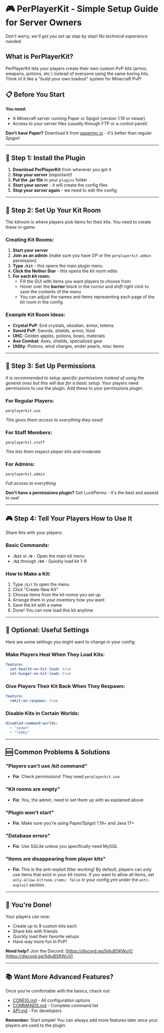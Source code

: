 # 🎮 PerPlayerKit - Simple Setup Guide for Server Owners

_Don't worry, we'll get you set up step by step! No technical experience needed._

## What is PerPlayerKit?

PerPlayerKit lets your players create their own custom PvP kits (armor, weapons, potions, etc.) instead of everyone using the same boring kits. Think of it like a "build your own loadout" system for Minecraft PvP!

## 📋 Before You Start

**You need:**

- A Minecraft server running Paper or Spigot (version 1.19 or newer)
- Access to your server files (usually through FTP or a control panel)

**Don't have Paper?** Download it from [papermc.io](https://papermc.io/) - it's better than regular Spigot!

---

## 🚀 Step 1: Install the Plugin

1. **Download PerPlayerKit** from wherever you got it
2. **Stop your server** (important!)
3. **Put the .jar file** in your `plugins` folder
4. **Start your server** - it will create the config files
5. **Stop your server again** - we need to edit the config

---

## 🎯 Step 2: Set Up Your Kit Room

The kitroom is where players pick items for their kits. You need to create these in-game.

### Creating Kit Rooms:

1. **Start your server**
2. **Join as an admin** (make sure you have OP or the `perplayerkit.admin` permission)
3. **Type `/kit`** - this opens the main plugin menu
4. **Click the Nether Star** - this opens the kit room edito
5. **For each kit room:**
   - Fill the GUI with items you want players to choose from
   - Hover over the **barrier** block in the cornor and _shift right click_ to save the contents of the menu
   - You can adjust the names and items representing each page of the kit room in the config

### Example Kit Room Ideas:

- **Crystal PvP**: End crystals, obsidian, armor, totems
- **Sword PvP**: Swords, shields, armor, food
- **UHC**: Golden apples, potions, bows, materials
- **Axe Combat**: Axes, shields, specialized gear
- **Utility**: Potions, wind charges, ender pearls, misc items

---

## 👥 Step 3: Set Up Permissions

_It is recommended to setup specific permissions instead of using the general ones but this will due for a basic setup._
Your players need permissions to use the plugin. Add these to your permissions plugin:

### For Regular Players:

```
perplayerkit.use
```

_This gives them access to everything they need!_

### For Staff Members:

```
perplayerkit.staff
```

_This lets them inspect player kits and moderate_

### For Admins:

```
perplayerkit.admin
```

_Full access to everything_

**Don't have a permissions plugin?** Get LuckPerms - it's the best and easiest to use!

---

## 🎮 Step 4: Tell Your Players How to Use It

Share this with your players:

### Basic Commands:

- **`/kit`** or **`/k`** - Open the main kit menu
- **`/k1`** through **`/k9`** - Quickly load kit 1-9

### How to Make a Kit:

1. Type `/kit` to open the menu
2. Click "Create New Kit"
3. Choose items from the kit rooms you set up
4. Arrange them in your inventory how you want
5. Save the kit with a name
6. Done! You can now load this kit anytime

---

## 🔧 Optional: Useful Settings

Here are some settings you might want to change in your config:

### Make Players Heal When They Load Kits:

```yaml
feature:
  set-health-on-kit-load: true
  set-hunger-on-kit-load: true
```

### Give Players Their Kit Back When They Respawn:

```yaml
feature:
  rekit-on-respawn: true
```

### Disable Kits in Certain Worlds:

```yaml
disabled-command-worlds:
  - "spawn"
  - "lobby"
```

---

## 🆘 Common Problems & Solutions

### "Players can't use /kit command"

- **Fix**: Check permissions! They need `perplayerkit.use`

### "Kit rooms are empty"

- **Fix**: You, the admin, need to set them up with as explained above

### "Plugin won't start"

- **Fix**: Make sure you're using Paper/Spigot 1.19+ and Java 17+

### "Database errors"

- **Fix**: Use SQLite unless you specifically need MySQL

### "Items are disappearing from player kits"

- **Fix**: This is the anti-exploit filter working! By default, players can only use items that exist in your kit rooms. If you want to allow all items, set `only-allow-kitroom-items: false` in your config.yml under the `anti-exploit` section.

---

## 🎉 You're Done!

Your players can now:

- Create up to 9 custom kits each
- Share kits with friends
- Quickly load their favorite setups
- Have way more fun in PvP!

**Need help?** Join the Discord: [https://discord.gg/5djuBSKWuV](https://discord.gg/5djuBSKWuV)

---

## 📚 Want More Advanced Features?

Once you're comfortable with the basics, check out:

- [CONFIG.md](./CONFIG.md) - All configuration options
- [COMMANDS.md](./COMMANDS.md) - Complete command list
- [API.md](./API.md) - For developers

**Remember**: Start simple! You can always add more features later once your players are used to the plugin.
